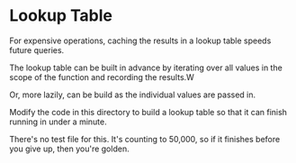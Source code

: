 # Lookup Table

For expensive operations, caching the results in a lookup table speeds
future queries.

The lookup table can be built in advance by iterating over all values in
the scope of the function and recording the results.W

Or, more lazily, can be build as the individual values are passed in.

Modify the code in this directory to build a lookup table so that it can
finish running in under a minute.

There's no test file for this. It's counting to 50,000, so if it
finishes before you give up, then you're golden.
